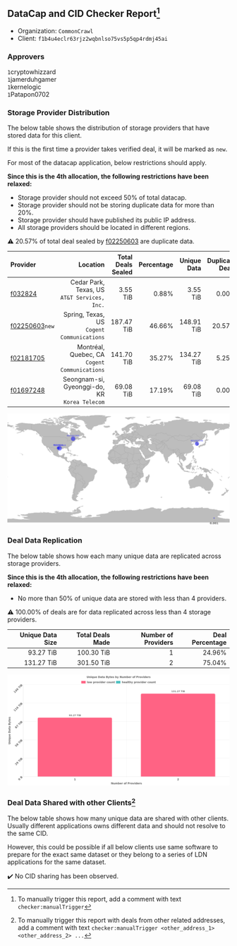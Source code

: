 ## DataCap and CID Checker Report[^1]
 - Organization: `CommonCrawl`
 - Client: `f1b4u4eclr63rjz2wqbnlso75vs5p5qp4rdmj45ai`
### Approvers
`1`cryptowhizzard<br/>`1`jamerduhgamer<br/>`1`kernelogic<br/>`1`Patapon0702

### Storage Provider Distribution
The below table shows the distribution of storage providers that have stored data for this client.

If this is the first time a provider takes verified deal, it will be marked as `new`.

For most of the datacap application, below restrictions should apply.

**Since this is the 4th allocation, the following restrictions have been relaxed:**
 - Storage provider should not exceed 50% of total datacap.
 - Storage provider should not be storing duplicate data for more than 20%.
 - Storage provider should have published its public IP address.
 - All storage providers should be located in different regions.

⚠️ 20.57% of total deal sealed by [f02250603](https://filfox.info/en/address/f02250603) are duplicate data.

| Provider                                                    |                                         Location | Total Deals Sealed | Percentage | Unique Data | Duplicate Deals |
| :---------------------------------------------------------- | -----------------------------------------------: | -----------------: | ---------: | ----------: | --------------: |
| [f032824](https://filfox.info/en/address/f032824)           |  Cedar Park, Texas, US<br/>`AT&T Services, Inc.` |           3.55 TiB |      0.88% |    3.55 TiB |           0.00% |
| [f02250603](https://filfox.info/en/address/f02250603)`new`  |    Spring, Texas, US<br/>`Cogent Communications` |         187.47 TiB |     46.66% |  148.91 TiB |          20.57% |
| [f02181705](https://filfox.info/en/address/f02181705)       | Montréal, Quebec, CA<br/>`Cogent Communications` |         141.70 TiB |     35.27% |  134.27 TiB |           5.25% |
| [f01697248](https://filfox.info/en/address/f01697248)       | Seongnam-si, Gyeonggi-do, KR<br/>`Korea Telecom` |          69.08 TiB |     17.19% |   69.08 TiB |           0.00% |

<img src="https://raw.githubusercontent.com/data-preservation-programs/filplus-checker-assets/main/filecoin-project/filecoin-plus-large-datasets/issues/2040/1691374082237.png"/>

### Deal Data Replication
The below table shows how each many unique data are replicated across storage providers.


**Since this is the 4th allocation, the following restrictions have been relaxed:**
- No more than 50% of unique data are stored with less than 4 providers.

⚠️ 100.00% of deals are for data replicated across less than 4 storage providers.

| Unique Data Size | Total Deals Made | Number of Providers | Deal Percentage |
| ---------------: | ---------------: | ------------------: | --------------: |
|        93.27 TiB |       100.30 TiB |                   1 |          24.96% |
|       131.27 TiB |       301.50 TiB |                   2 |          75.04% |

<img src="https://raw.githubusercontent.com/data-preservation-programs/filplus-checker-assets/main/filecoin-project/filecoin-plus-large-datasets/issues/2040/1691374083001.png"/>

### Deal Data Shared with other Clients[^3]
The below table shows how many unique data are shared with other clients.
Usually different applications owns different data and should not resolve to the same CID.

However, this could be possible if all below clients use same software to prepare for the exact same dataset or they belong to a series of LDN applications for the same dataset.

✔️ No CID sharing has been observed.

[^1]: To manually trigger this report, add a comment with text `checker:manualTrigger`

[^2]: Deals from those addresses are combined into this report as they are specified with `checker:manualTrigger`

[^3]: To manually trigger this report with deals from other related addresses, add a comment with text `checker:manualTrigger <other_address_1> <other_address_2> ...`
